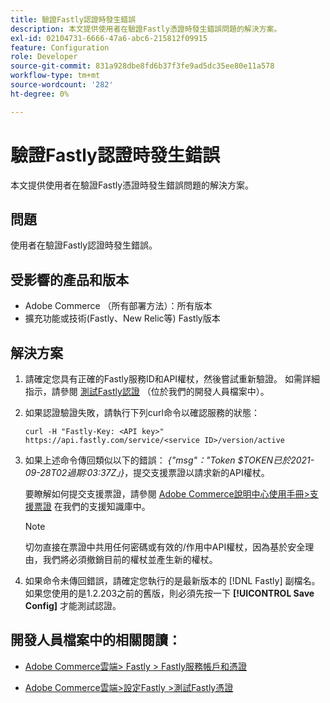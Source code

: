 ```yaml
---
title: 驗證Fastly認證時發生錯誤
description: 本文提供使用者在驗證Fastly憑證時發生錯誤問題的解決方案。
exl-id: 02104731-6666-47a6-abc6-215812f09915
feature: Configuration
role: Developer
source-git-commit: 831a928dbe8fd6b37f3fe9ad5dc35ee80e11a578
workflow-type: tm+mt
source-wordcount: '282'
ht-degree: 0%

---
```


# 驗證Fastly認證時發生錯誤

本文提供使用者在驗證Fastly憑證時發生錯誤問題的解決方案。

## 問題

使用者在驗證Fastly認證時發生錯誤。

## 受影響的產品和版本

* Adobe Commerce （所有部署方法）：所有版本
* 擴充功能或技術(Fastly、New Relic等) Fastly版本

## 解決方案

1. 請確定您具有正確的Fastly服務ID和API權杖，然後嘗試重新驗證。 如需詳細指示，請參閱 [測試Fastly認證](https://devdocs.magento.com/cloud/cdn/configure-fastly.html#test-the-fastly-credentials) （位於我們的開發人員檔案中）。
1. 如果認證驗證失敗，請執行下列curl命令以確認服務的狀態：

   ```curl
   curl -H "Fastly-Key: <API key>" https://api.fastly.com/service/<service ID>/version/active
   ```

1. 如果上述命令傳回類似以下的錯誤： *{&quot;msg&quot;：&quot;Token $TOKEN已於2021-09-28T02過期:03:37Z」}*，提交支援票證以請求新的API權杖。

   要瞭解如何提交支援票證，請參閱 [Adobe Commerce說明中心使用手冊>支援票證](/help/help-center-guide/help-center/magento-help-center-user-guide.md#support-tickets) 在我們的支援知識庫中。

   >[!NOTE]
   >
   >切勿直接在票證中共用任何密碼或有效的/作用中API權杖，因為基於安全理由，我們將必須撤銷目前的權杖並產生新的權杖。

1. 如果命令未傳回錯誤，請確定您執行的是最新版本的 [!DNL Fastly] 副檔名。 如果您使用的是1.2.203之前的舊版，則必須先按一下 **[!UICONTROL Save Config]** 才能測試認證。

## 開發人員檔案中的相關閱讀：

* [Adobe Commerce雲端> Fastly > Fastly服務帳戶和憑證](https://devdocs.magento.com/cloud/cdn/cloud-fastly.html#fastly-service-account-and-credentials)

* [Adobe Commerce雲端>設定Fastly >測試Fastly憑證](https://devdocs.magento.com/cloud/cdn/configure-fastly.html#test-the-fastly-credentials)
